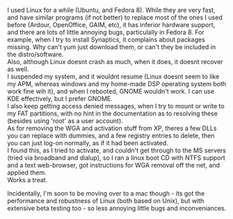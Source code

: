 I used Linux for a while (Ubuntu, and Fedora 8). While they are very fast, and have similar programs (if not better) to replace most of the ones I used before (Ardour, OpenOffice, GAIM, etc), it has inferior hardware support, and there are lots of little annoying bugs, particulally in Fedora 8. For example, when I try to install Synaptics, it complains about packages missing. Why can't yum just download them, or can't they be included in the distro/software.  
Also, although Linux doesnt crash as much, when it does, it doesnt recover as well.  
I suspended my system, and it wouldnt resume (Linux doesnt seem to like my APM, whereas windows and my home-made DSP operating system both work fine wih it), and when I rebooted, GNOME wouldn't work. I can use KDE effectively, but I prefer GNOME.  
I also keep getting access denied messages, when I try to mount or write to my FAT partitions, with no hint in the documentation as to resolving these (besides using 'root' as a user account).  
As for removing the WGA and activation stuff from XP, theres a few DLLs you can replace with dummies, and a few registry entries to delete, then you can just log-on normally, as if it had been activated.  
I found this, as I tried to activate, and couldn't get through to the MS servers (tried via broadband and dialup), so I ran a linux boot CD with NTFS support and a text web-browser, got instructions for WGA removal off the net, and applied them.  
Works a treat.  
  
Incidentally, I'm soon to be moving over to a mac though - its got the performance and robustness of Linux (both based on Unix), but with extensive beta testing too - so less annoying little bugs and inconveniances.